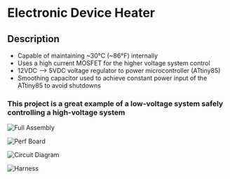# Electronic Device Heater

## Description
- Capable of maintaining ~30°C (~86°F) internally
- Uses a high current MOSFET for the higher voltage system control
- 12VDC --> 5VDC voltage regulator to power microcontroller (ATtiny85)
- Smoothing capacitor used to achieve constant power input of the ATtiny85 to avoid shutdowns

### This project is a great example of a low-voltage system safely controlling a high-voltage system 

![Full Assembly](https://github.com/Alaan-i/Electronic-Device-Heater/assets/56492620/fd06846f-9d3c-40de-a13a-228505ecf45d)

![Perf Board](https://github.com/Alaan-i/Electronic-Device-Heater/assets/56492620/17617191-691f-4e45-8f40-ad64eeabf2f2)

![Circuit Diagram](https://github.com/Alaan-i/Electronic-Device-Heater/assets/56492620/04293f8e-652d-4417-9eb4-b3bf4333a12a)

![Harness](https://github.com/Alaan-i/Electronic-Device-Heater/assets/56492620/2803944d-5698-4274-a96d-a2601f7a0ef1)
